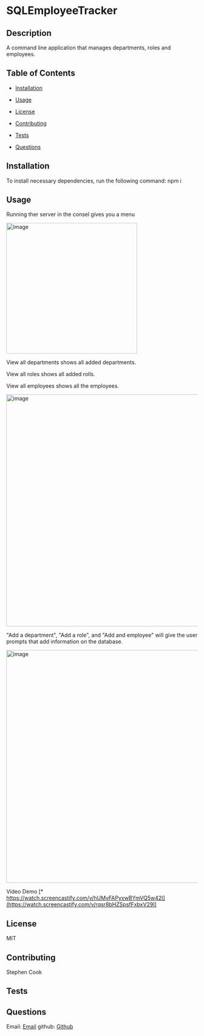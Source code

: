 # SQLEmployeeTracker

## Description
  
 A command line application that manages departments, roles and employees.
  
## Table of Contents 
  
  * [Installation](#installation)
  
  * [Usage](#usage)
  
  * [License](#license)
  
  * [Contributing](#contributing)
  
  * [Tests](#tests)
  
  * [Questions](#questions)
  
  ## Installation
  
  To install necessary dependencies, run the following command:
  npm i
  
  
  ## Usage
 Running ther server in the consel gives you a menu
 
 <img width="344" alt="image" src="https://github.com/StephenCodesStuff/SQLEmployeeTracker/assets/122505441/fec96cf0-cabb-455a-b598-189478e84823">
   
   View all departments shows all added departments.
   
   View all roles shows all added rolls.
   
   View all employees shows all the employees.
   
   <img width="610" alt="image" src="https://github.com/StephenCodesStuff/SQLEmployeeTracker/assets/122505441/e2380116-24a9-4417-89a9-8b4d765eed95">

   "Add a department", "Add a role", and "Add and employee" will give the user prompts that add information on the database. 
   
   <img width="612" alt="image" src="https://github.com/StephenCodesStuff/SQLEmployeeTracker/assets/122505441/5fb4bc64-a11c-4941-b1b2-692446ace55b">
   
   
   Video Demo
   [* https://watch.screencastify.com/v/hUMvFAPyxwBYmVQ5w42I](https://watch.screencastify.com/v/rqsr8bHZSpsfFxbxV29I)
  
  ## License

  MIT

  
  
    
  ## Contributing
  Stephen Cook
  
  
  ## Tests
  

  
  
  ## Questions
  
  Email: [Email](mailto:spcook23@gmail.com)
  github: [Github](https://github.com/stephencodesstuff)

 
